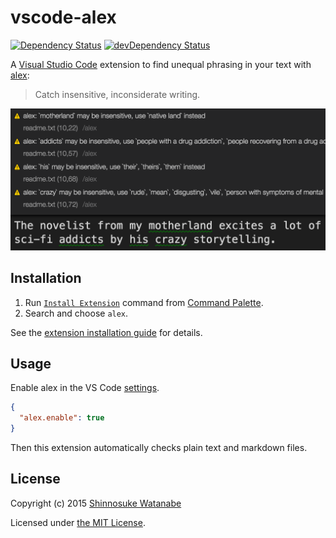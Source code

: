 # vscode-alex

[![Dependency Status](https://david-dm.org/shinnn/vscode-alex.svg)](https://david-dm.org/shinnn/vscode-alex)
[![devDependency Status](https://david-dm.org/shinnn/vscode-alex/dev-status.svg)](https://david-dm.org/shinnn/vscode-alex#info=devDependencies)

A [Visual Studio Code](https://code.visualstudio.com/) extension to find unequal phrasing in your text with [alex](https://alexjs.com/):

> Catch insensitive, inconsiderate writing.

![screenshot](screenshot.png)

## Installation

1. Run [`Install Extension`](https://code.visualstudio.com/docs/editor/extension-gallery#_install-an-extension) command from [Command Palette](https://code.visualstudio.com/Docs/editor/codebasics#_command-palette).
2. Search and choose `alex`.

See the [extension installation guide](https://code.visualstudio.com/docs/editor/extension-gallery) for details.

## Usage

Enable alex in the VS Code [settings](https://code.visualstudio.com/docs/customization/userandworkspace).

```json
{
  "alex.enable": true
}
```

Then this extension automatically checks plain text and markdown files.

## License

Copyright (c) 2015 [Shinnosuke Watanabe](https://github.com/shinnn)

Licensed under [the MIT License](./LICENSE).
